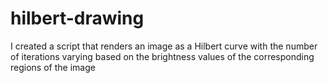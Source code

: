# hilbert-drawing
I created a script that renders an image as a Hilbert curve with the number of iterations varying based on the brightness values of the corresponding regions of the image
